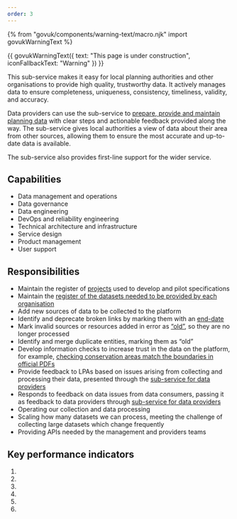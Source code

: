 ```yaml
---
order: 3
---
```

{% from "govuk/components/warning-text/macro.njk" import govukWarningText %}

{{ govukWarningText({
  text: "This page is under construction",
  iconFallbackText: "Warning"
}) }}

This sub-service makes it easy for local planning authorities and other organisations to provide high quality, trustworthy data. It actively manages data to ensure completeness, uniqueness, consistency, timeliness, validity, and accuracy. 

Data providers can use the sub-service to [prepare, provide and maintain planning data](https://submit.planning.data.gov.uk/) with clear steps and actionable feedback provided along the way. The sub-service gives local authorities a view of data about their area from other sources, allowing them to ensure the most accurate and up-to-date data is available. 

The sub-service also provides first-line support for the wider service. 

## Capabilities

- Data management and operations
- Data governance
- Data engineering
- DevOps and reliability engineering
- Technical architecture and infrastructure
- Service design
- Product management
- User support 

## Responsibilities

- Maintain the register of [projects](https://datasette.planning.data.gov.uk/digital-land/project) used to develop and pilot specifications
- Maintain the [register of the datasets needed to be provided by each organisation](https://datasette.planning.data.gov.uk/digital-land/provision)
- Add new sources of data to be collected to the platform
- Identify and deprecate broken links by marking them with an [end-date](https://digital-land.github.io/specification/field/end-date/)
- Mark invalid sources or resources added in error as [“old”](https://datasette.planning.data.gov.uk/digital-land/old_resource), so they are no longer processed
- Identify and merge duplicate entities, marking them as “old”
- Develop information checks to increase trust in the data on the platform, for example, [checking conservation areas match the boundaries in official PDFs](https://digital-land.github.io/barnet-conservation-areas/) 
- Provide feedback to LPAs based on issues arising from collecting and processing their data, presented through the [sub-service for data providers](https://submit.planning.data.gov.uk/)
- Responds to feedback on data issues from data consumers, passing it as feedback to data providers through [sub-service for data providers](https://submit.planning.data.gov.uk/)
- Operating our collection and data processing
- Scaling how many datasets we can process, meeting the challenge of collecting large datasets which change frequently
- Providing APIs needed by the management and providers teams

## Key performance indicators

1. 
2. 
3. 
4. 
5. 
6. 